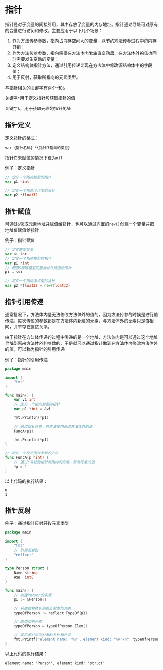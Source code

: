 # 指针

指针是对于变量的间接引用，其中存放了变量的内存地址。指针通过寻址可对原有的变量进行访问和修改，主要应用于以下几个场景：

1. 作为方法传参参数，指向占内存空间大的变量，以节约方法传参过程中的内存开销；
2. 作为方法传参参数，指向需要在方法体内发生值变动后，在方法体外的值也同时需要发生变动的变量；
3. 定义结构体指针方法，通过引用传递实现在方法体中修改源结构体中的字段值；
4. 用于反射，获取所指向的元素类型。

与指针相关的关键字有两个`*`和`&`

关键字`*`用于定义指针和获取指针的值

关键字`&`，用于获取元素的指针地址

## 指针定义

定义指针的格式：

```text
var {指针名称} *{指针所指向的类型}
```

指针在未赋值的情况下值为`nil`

例子：定义指针

```go
// 定义一个指向整型的指针
var p1 *int

// 定义一个指向浮点型的指针
var p2 *float32
```

## 指针赋值

可通过`&`获取元素地址并赋值给指针，也可以通过内置的`new()`创建一个变量并把地址值赋值给指针

例子：指针赋值

```go
// 定义整型变量
var v1 int
// 定义一个指向整型的指针
var p1 *int 
// 使用&获取整型变量地址并赋值给指针
p1 = &v1

// 定义一个指向浮点型的指针
var p2 *float32 = new(float32)
```

## 指针引用传递

通常情况下，方法体内是无法修改方法体外的值的，因为方法传参的时候是进行值传递，每次传递的参数都是在方法体内新建的元素，与方法体外的元素只是值相同，并不存在直接关系。

由于指针在方法体传递的过程中传递的是一个地址，方法体内是可以通过这个地址寻址到原来方法体外的参数的，于是就可以通过指针做到在方法体内修改方法体外的值，可以称为指针的引用传递

例子：指针的引用传递

```go
package main

import (
	"fmt"
)

func main() {
	var v1 int
	// 定义一个指向整型的指针
	var p1 *int = &v1

	fmt.Println(*p1)

	// 通过指针传参，在方法体内修改方法体外的值
	FuncA(p1)

	fmt.Println(*p1)
}

// 定义一个使用指针参数的方法
func FuncA(p *int) {
	// 通过*寻址到指针所指向的元素，修改元素的值
	*p = 1
}
```

以上代码的执行结果：

```text
0
1
```

## 指针反射

例子：通过指针反射获取元素类型

```go
package main

import (
	"fmt"
	// 引用反射包
	"reflect"
)

type Person struct {
	Name string
	Age  int8
}

func main() {
	// 创建Person的实例
	p1 := &Person{}

	// 获取结构体实例的反射类型对象
	typeOfPerson := reflect.TypeOf(p1)

	// 取类型的元素
	typeOfPerson = typeOfPerson.Elem()

	// 显示反射类型对象的名称和种类
	fmt.Printf("element name: '%v', element kind: '%v'\n", typeOfPerson.Name(), typeOfPerson.Kind())
}
```

以上代码的执行结果：

```text
element name: 'Person', element kind: 'struct'
```



